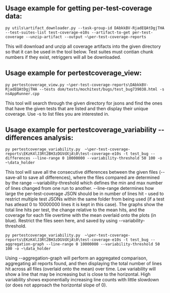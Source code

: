 ## Usage example for getting per-test-coverage data:
```
py utils\artifact_downloader.py --task-group-id DAbkkBV-RjadEQAtDgjTHA --test-suites-list test-coverage-e10s --artifact-to-get per-test-coverage --unzip-artifact --output ~\per-test-coverage-reports
```

This will download and unzip all coverage artifacts into the given directory so that it can be used in the tool below. Test suites must contian chunk numbers if they exist, retriggers will all be downloaded.


## Usage example for pertestcoverage_view:
```
py pertestcoverage_view.py ~\per-test-coverage-reports\DAbkkBV-RjadEQAtDgjTHA --tests dom/tests/mochitest/bugs/test_bug739038.html -s nsAppRunner.cpp
```

This tool will search through the given directory for jsons and find the ones that have the given tests that are listed and then display their unique coverage. Use -s to list files you are interested in.

## Usage example for pertestcoverage_variability --differences analysis:
```
py pertestcoverage_variability.py  ~\per-test-coverage-reports\EKzK4lJ3Rt2BH3zDGVdXjA\0\test-coverage-e10s -t test_bug --differences --line-range 0 10000000 --variability-threshold 50 100 -o ~\data_holder
```

This tool will save all the consecutive differences between the given files (--save-all to save all differences), where the files compared are determined by the range --variability-threshold which defines the min and max number of lines changed from one run to another. --line-range determines how large the per-test-coverage JSON should be in number of lines hit - used to restrict multiple test JSONs within the same folder from being used (if a test has atleast 0 to 10000000 lines it is kept in this case). The graphs show the total line hits per test, the change relative to the mean hits, and the coverage for each file overtime with the mean overlaid onto the plots (in blue). Restrict the files seen here, and saved by using --variability-threshold.


```
py pertestcoverage_variability.py  ~\per-test-coverage-reports\EKzK4lJ3Rt2BH3zDGVdXjA\0\test-coverage-e10s -t test_bug --aggregation-graph --line-range 0 10000000 --variability-threshold 50 100 -o ~\data_holder
```

Using --aggregation-graph will perform an aggregated comparison, aggregating all reports found, and then displaying the total number of lines hit across all files (overlaid onto the mean) over time. Low variability will show a line that may be increasing but is close to the horizontal. High variability shows exponentially increasing line counts with little slowdown (or does not approach the horizontal slope of 0).